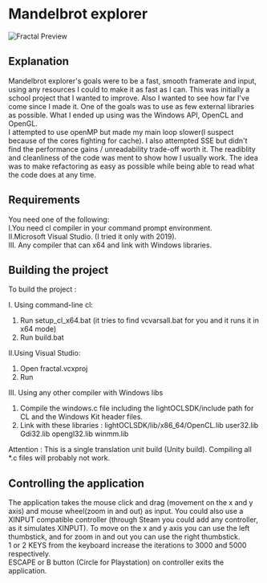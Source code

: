 Mandelbrot explorer
=======

![Fractal Preview](https://i.ibb.co/vLHdGdg/Fractal.png)  

Explanation
-----------

Mandelbrot explorer's goals were to be a fast, smooth framerate and input,
using any resources I could to make it as fast as I can.
This was initially a school project that I wanted to improve.
Also I wanted to see how far I've come since I made it.
One of the goals was to use as few external libraries as possible.
What I ended up using was the Windows API, OpenCL and OpenGL.  
I attempted to use openMP but made my main loop slower(I suspect because of the cores fighting for cache).
I also attempted SSE but didn't find the performance gains / unreadability trade-off worth it.
The readiblity and cleanliness of the code was ment to show how I usually work.
The idea was to make refactoring as easy as possible while being able to read what the code does at any time.


Requirements
-----------

You need one of the following:  
I.You need cl compiler in your command prompt environment.  
II.Microsoft Visual Studio. (I tried it only with 2019).  
III. Any compiler that can x64 and link with Windows libraries.  

Building the project
-----------

To build the project :  

I. Using command-line cl:  
1. Run setup_cl_x64.bat (it tries to find vcvarsall.bat for you and it runs it in x64 mode)  
2. Run build.bat  

II.Using Visual Studio:  
1. Open fractal.vcxproj  
2. Run  

III. Using any other compiler with Windows libs  
1. Compile the windows.c file including the lightOCLSDK/include path for CL and the Windows Kit header files.  
2. Link with these libraries : lightOCLSDK/lib/x86_64/OpenCL.lib user32.lib Gdi32.lib opengl32.lib winmm.lib  

Attention : This is a single translation unit build (Unity build). Compiling all *.c files will probably not work.

Controlling the application
-----------

The application takes the mouse click and drag (movement on the x and y axis)
and mouse wheel(zoom in and out) as input.
You could also use a XINPUT compatible controller (through Steam you could add
any controller, as it simulates XINPUT).
To move on the x and y axis you can use the left thumbstick, and for zoom in and out
you can use the right thumbstick.  
1 or 2 KEYS from the keyboard increase the iterations to 3000 and 5000 respectively.  
ESCAPE or B button (Circle for Playstation) on controller exits the application.
